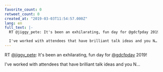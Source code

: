 ```yaml
---
favorite_count: 0
retweet_count: 0
created_at: "2019-03-03T11:54:57.000Z"
lang: en
full_text: |-
  RT @jiggy_pete: It's been an exhilarating, fun day for @gdcfpday 2019!

  I've worked with attendees that have brilliant talk ideas and you N…
---
```


RT [@jiggy_pete](https://twitter.com/jiggy_pete): It's been an exhilarating, fun
day for [@gdcfpday](https://twitter.com/gdcfpday) 2019!

I've worked with attendees that have brilliant talk ideas and you N…
